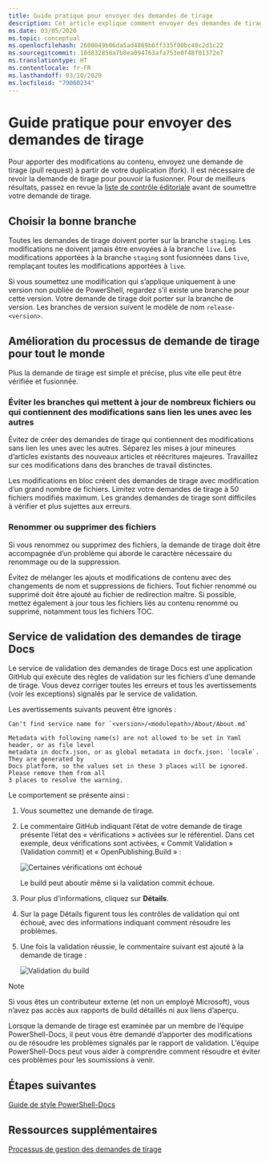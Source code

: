 ```yaml
---
title: Guide pratique pour envoyer des demandes de tirage
description: Cet article explique comment envoyer des demandes de tirage au référentiel PowerShell-Docs.
ms.date: 03/05/2020
ms.topic: conceptual
ms.openlocfilehash: 2600049b06da5ad4869b6ff335f00bc40c2d1c22
ms.sourcegitcommit: 18d832858a7b8ea094763afa753e0f48f01372e7
ms.translationtype: HT
ms.contentlocale: fr-FR
ms.lasthandoff: 03/10/2020
ms.locfileid: "79060234"
---
```

# <a name="how-to-submit-pull-requests"></a>Guide pratique pour envoyer des demandes de tirage

Pour apporter des modifications au contenu, envoyez une demande de tirage (pull request) à partir de votre duplication (fork). Il est nécessaire de revoir la demande de tirage pour pouvoir la fusionner. Pour de meilleurs résultats, passez en revue la [liste de contrôle éditoriale](editorial-checklist.md) avant de soumettre votre demande de tirage.

## <a name="target-the-correct-branch"></a>Choisir la bonne branche

Toutes les demandes de tirage doivent porter sur la branche `staging`. Les modifications ne doivent jamais être envoyées à la branche `live`. Les modifications apportées à la branche `staging` sont fusionnées dans `live`, remplaçant toutes les modifications apportées à `live`.

Si vous soumettez une modification qui s’applique uniquement à une version non publiée de PowerShell, regardez s’il existe une branche pour cette version. Votre demande de tirage doit porter sur la branche de version. Les branches de version suivent le modèle de nom `release-<version>`.

## <a name="make-the-pull-request-process-work-better-for-everyone"></a>Amélioration du processus de demande de tirage pour tout le monde

Plus la demande de tirage est simple et précise, plus vite elle peut être vérifiée et fusionnée.

### <a name="avoid-branches-that-update-large-numbers-of-files-or-contain-unrelated-changes"></a>Éviter les branches qui mettent à jour de nombreux fichiers ou qui contiennent des modifications sans lien les unes avec les autres

Évitez de créer des demandes de tirage qui contiennent des modifications sans lien les unes avec les autres. Séparez les mises à jour mineures d’articles existants des nouveaux articles et réécritures majeures. Travaillez sur ces modifications dans des branches de travail distinctes.

Les modifications en bloc créent des demandes de tirage avec modification d’un grand nombre de fichiers. Limitez votre demandes de tirage à 50 fichiers modifiés maximum. Les grandes demandes de tirage sont difficiles à vérifier et plus sujettes aux erreurs.

### <a name="renaming-or-deleting-files"></a>Renommer ou supprimer des fichiers

Si vous renommez ou supprimez des fichiers, la demande de tirage doit être accompagnée d’un problème qui aborde le caractère nécessaire du renommage ou de la suppression.

Évitez de mélanger les ajouts et modifications de contenu avec des changements de nom et suppressions de fichiers. Tout fichier renommé ou supprimé doit être ajouté au fichier de redirection maître. Si possible, mettez également à jour tous les fichiers liés au contenu renommé ou supprimé, notamment tous les fichiers TOC.

## <a name="docs-pr-validation-service"></a>Service de validation des demandes de tirage Docs

Le service de validation des demandes de tirage Docs est une application GitHub qui exécute des règles de validation sur les fichiers d’une demande de tirage. Vous devez corriger toutes les erreurs et tous les avertissements (voir les exceptions) signalés par le service de validation.

Les avertissements suivants peuvent être ignorés :

```
Can't find service name for `<version>/<modulepath>/About/About.md`
```

```
Metadata with following name(s) are not allowed to be set in Yaml header, or as file level
metadata in docfx.json, or as global metadata in docfx.json: `locale`. They are generated by
Docs platform, so the values set in these 3 places will be ignored. Please remove them from all
3 places to resolve the warning.
```

Le comportement se présente ainsi :

1. Vous soumettez une demande de tirage.
1. Le commentaire GitHub indiquant l’état de votre demande de tirage présente l’état des « vérifications » activées sur le référentiel. Dans cet exemple, deux vérifications sont activées, « Commit Validation » (Validation commit) et « OpenPublishing.Build » :

   ![Certaines vérifications ont échoué](media/pull-requests/validation-failed.png)

   Le build peut aboutir même si la validation commit échoue.

1. Pour plus d’informations, cliquez sur **Détails**.
1. Sur la page Détails figurent tous les contrôles de validation qui ont échoué, avec des informations indiquant comment résoudre les problèmes.
1. Une fois la validation réussie, le commentaire suivant est ajouté à la demande de tirage :

   ![Validation du build](media/pull-requests/build-validation.png)

> [!NOTE]
> Si vous êtes un contributeur externe (et non un employé Microsoft), vous n’avez pas accès aux rapports de build détaillés ni aux liens d’aperçu.

Lorsque la demande de tirage est examinée par un membre de l’équipe PowerShell-Docs, il peut vous être demandé d’apporter des modifications ou de résoudre les problèmes signalés par le rapport de validation. L’équipe PowerShell-Docs peut vous aider à comprendre comment résoudre et éviter ces problèmes pour les soumissions à venir.

## <a name="next-steps"></a>Étapes suivantes

[Guide de style PowerShell-Docs](powershell-style-guide.md)

## <a name="additional-resources"></a>Ressources supplémentaires

[Processus de gestion des demandes de tirage](managing-pull-requests.md)
